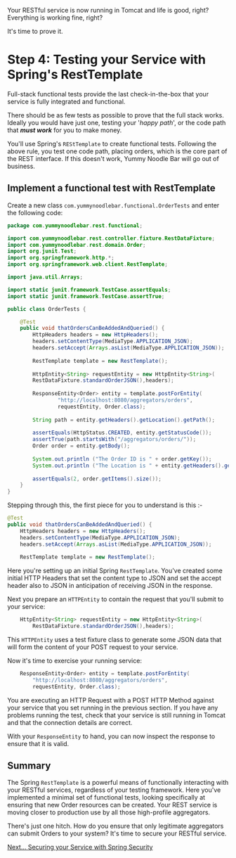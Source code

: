 Your RESTful service is now running in Tomcat and life is good, right? Everything is working fine, right? 

It's time to prove it.

# Step 4: Testing your Service with Spring's RestTemplate

Full-stack functional tests provide the last check-in-the-box that your service is fully integrated and functional.

There should be as few tests as possible to prove that the full stack works.  Ideally you would have just one, testing your '*happy path*', or the code path that ***must work*** for you to make money.

You'll use Spring's `REStTemplate` to create functional tests. Following the above rule, you test one code path, placing orders, which is the core part of the REST interface. If this doesn't work, Yummy Noodle Bar will go out of business. 

## Implement a functional test with RestTemplate

Create a new class `com.yummynoodlebar.functional.OrderTests` and enter the following code:

```java
package com.yummynoodlebar.rest.functional;

import com.yummynoodlebar.rest.controller.fixture.RestDataFixture;
import com.yummynoodlebar.rest.domain.Order;
import org.junit.Test;
import org.springframework.http.*;
import org.springframework.web.client.RestTemplate;

import java.util.Arrays;

import static junit.framework.TestCase.assertEquals;
import static junit.framework.TestCase.assertTrue;

public class OrderTests {

    @Test
    public void thatOrdersCanBeAddedAndQueried() {
        HttpHeaders headers = new HttpHeaders();
        headers.setContentType(MediaType.APPLICATION_JSON);
        headers.setAccept(Arrays.asList(MediaType.APPLICATION_JSON));
        
        RestTemplate template = new RestTemplate();
        
        HttpEntity<String> requestEntity = new HttpEntity<String>(
        RestDataFixture.standardOrderJSON(),headers);
        
        ResponseEntity<Order> entity = template.postForEntity(
                "http://localhost:8080/aggregators/orders",
                requestEntity, Order.class);
        
        String path = entity.getHeaders().getLocation().getPath();
        
        assertEquals(HttpStatus.CREATED, entity.getStatusCode());
        assertTrue(path.startsWith("/aggregators/orders/"));
        Order order = entity.getBody();
        
        System.out.println ("The Order ID is " + order.getKey());
        System.out.println ("The Location is " + entity.getHeaders().getLocation());
        
        assertEquals(2, order.getItems().size());
    }
}
```

Stepping through this, the first piece for you to understand is this :-

```java
@Test
public void thatOrdersCanBeAddedAndQueried() {
    HttpHeaders headers = new HttpHeaders();
    headers.setContentType(MediaType.APPLICATION_JSON);
    headers.setAccept(Arrays.asList(MediaType.APPLICATION_JSON));
    
    RestTemplate template = new RestTemplate();
```
    
Here you're setting up an initial Spring `RestTemplate`. You've created some initial HTTP Headers that set the content type to JSON and set the accept header also to JSON in anticipation of receiving JSON in the response.

Next you prepare an `HTTPEntity` to contain the request that you'll submit to your service:

```java
	HttpEntity<String> requestEntity = new HttpEntity<String>(
        RestDataFixture.standardOrderJSON(),headers);
```
This `HTTPEntity` uses a test fixture class to generate some JSON data that will form the content of your POST request to your service.

Now it's time to exercise your running service:
```java
	ResponseEntity<Order> entity = template.postForEntity(
        "http://localhost:8080/aggregators/orders",
        requestEntity, Order.class);
```
You are executing an HTTP Request with a POST HTTP Method against your service that you set running in the previous section. If you have any problems running the test, check that your service is still running in Tomcat and that the connection details are correct.

With your `ResponseEntity` to hand, you can now inspect the response to ensure that it is valid.



## Summary

The Spring `RestTemplate` is a powerful means of functionally interacting with your RESTful services, regardless of your testing framework. Here you've implemented a minimal set of functional tests, looking specifically at ensuring that new Order resources can be created. Your REST service is moving closer to production use by all those high-profile aggregators.

There's just one hitch. How do you ensure that only legitimate aggregators can submit Orders to your system? It's time to secure your RESTful service.

[Next… Securing your Service with Spring Security](../5/)
